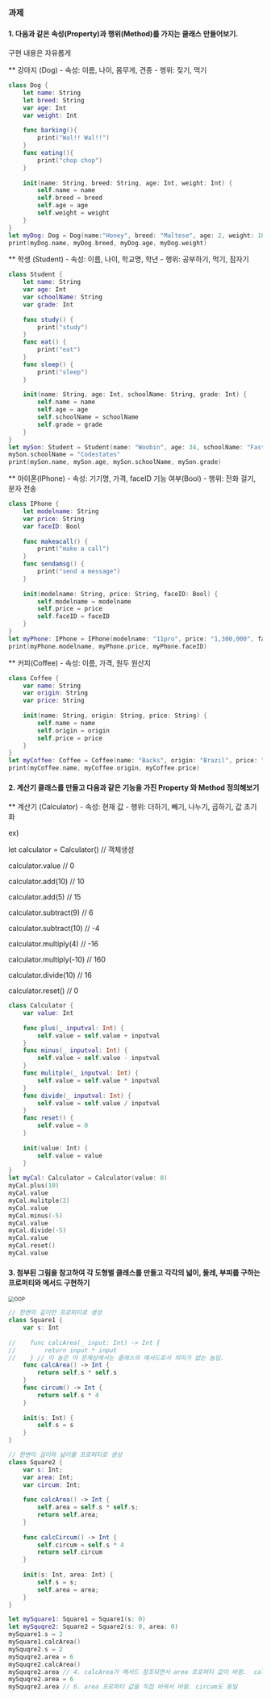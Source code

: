 ### 과제

#### 1. 다음과 같은 속성(Property)과 행위(Method)를 가지는 클래스 만들어보기.

구현 내용은 자유롭게

** 강아지 (Dog) - 속성: 이름, 나이, 몸무게, 견종 - 행위: 짖기, 먹기

```swift
class Dog {
    let name: String
    let breed: String
    var age: Int
    var weight: Int
    
    func barking(){
        print("Wal!! Wal!!")
    }
    func eating(){
        print("chop chop")
    }
    
    init(name: String, breed: String, age: Int, weight: Int) {
        self.name = name
        self.breed = breed
        self.age = age
        self.weight = weight
    }
}
let myDog: Dog = Dog(name:"Honey", breed: "Maltese", age: 2, weight: 10)
print(myDog.name, myDog.breed, myDog.age, myDog.weight)
```



** 학생 (Student) - 속성: 이름, 나이, 학교명, 학년 - 행위: 공부하기, 먹기, 잠자기

```swift
class Student {
    let name: String
    var age: Int
    var schoolName: String
    var grade: Int
    
    func study() {
        print("study")
    }
    func eat() {
        print("eat")
    }
    func sleep() {
        print("sleep")
    }
    
    init(name: String, age: Int, schoolName: String, grade: Int) {
        self.name = name
        self.age = age
        self.schoolName = schoolName
        self.grade = grade
    }
}
let mySon: Student = Student(name: "Woobin", age: 34, schoolName: "FastCampus", grade: 1)
mySon.schoolName = "Codestates"
print(mySon.name, mySon.age, mySon.schoolName, mySon.grade)
```



** 아이폰(IPhone) - 속성: 기기명, 가격, faceID 기능 여부(Bool) - 행위: 전화 걸기, 문자 전송

```swift
class IPhone {
    let modelname: String
    var price: String
    var faceID: Bool
    
    func makeacall() {
        print("make a call")
    }
    func sendamsg() {
        print("send a message")
    }
    
    init(modelname: String, price: String, faceID: Bool) {
        self.modelname = modelname
        self.price = price
        self.faceID = faceID
    }
}
let myPhone: IPhone = IPhone(modelname: "11pro", price: "1,300,000", faceID: true)
print(myPhone.modelname, myPhone.price, myPhone.faceID)
```



** 커피(Coffee) - 속성: 이름, 가격, 원두 원산지

```swift
class Coffee {
    var name: String
    var origin: String
    var price: String
    
    init(name: String, origin: String, price: String) {
        self.name = name
        self.origin = origin
        self.price = price
    }
}
let myCoffee: Coffee = Coffee(name: "Backs", origin: "Brazil", price: "5,000")
print(myCoffee.name, myCoffee.origin, myCoffee.price)
```





#### 2. 계산기 클래스를 만들고 다음과 같은 기능을 가진 Property 와 Method 정의해보기

** 계산기 (Calculator) - 속성: 현재 값 - 행위: 더하기, 빼기, 나누기, 곱하기, 값 초기화 

ex)

let calculator = Calculator() // 객체생성

calculator.value  // 0

calculator.add(10)    // 10

calculator.add(5)     // 15

calculator.subtract(9)  // 6

calculator.subtract(10) // -4

calculator.multiply(4)   // -16

calculator.multiply(-10) // 160

calculator.divide(10)   // 16

calculator.reset()      // 0

```swift
class Calculator {
    var value: Int
    
    func plus(_ inputval: Int) {
        self.value = self.value + inputval
    }
    func minus(_ inputval: Int) {
        self.value = self.value - inputval
    }
    func mulitple(_ inputval: Int) {
        self.value = self.value * inputval
    }
    func divide(_ inputval: Int) {
        self.value = self.value / inputval
    }
    func reset() {
        self.value = 0
    }
    
    init(value: Int) {
        self.value = value
    }
}
let myCal: Calculator = Calculator(value: 0)
myCal.plus(10)
myCal.value
myCal.mulitple(2)
myCal.value
myCal.minus(-5)
myCal.value
myCal.divide(-5)
myCal.value
myCal.reset()
myCal.value
```





#### 3. 첨부된 그림을 참고하여 각 도형별 클래스를 만들고 각각의 넓이, 둘레, 부피를 구하는 프로퍼티와 메서드 구현하기

<img src="SWFT-assignment-Images/0420-SWFT-assignment-OOP.png" alt="OOP" style="zoom: 70%;" />

```swift
// 한변의 길이만 프로퍼티로 생성
class Square1 {
    var s: Int
    
//    func calcArea(_ input: Int) -> Int {
//        return input * input
//    } // 이 놈은 이 문제상에서는 클래스의 메서드로서 의미가 없는 놈임.
    func calcArea() -> Int {
        return self.s * self.s
    }
  	func circum() -> Int {
      	return self.s * 4
    }
    
    init(s: Int) {
        self.s = s
    }
}

// 한변이 길이와 넓이를 프로퍼티로 생성
class Square2 {
    var s: Int;
    var area: Int;
  	var circum: Int;
    
    func calcArea() -> Int {
        self.area = self.s * self.s;
        return self.area;
    }
  
  	func calcCircum() -> Int {
      	self.circum = self.s * 4
      	return self.circum
    }
    
    init(s: Int, area: Int) {
        self.s = s;
        self.area = area;
    }
}

let mySquare1: Square1 = Square1(s: 0)
let mySquqre2: Square2 = Square2(s: 0, area: 0)
mySquare1.s = 2
mySquare1.calcArea()
mySquqre2.s = 2
mySquqre2.area = 6
mySquqre2.calcArea()
mySquqre2.area // 4. calcArea가 메서드 참조되면서 area 프로퍼티 값이 바뀜.  calcCircum도 동일
mySquqre2.area = 6
mySquqre2.area // 6. area 프로퍼티 값을 직접 바꿔서 바뀜. circum도 동일
```

